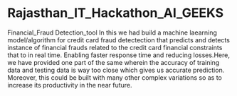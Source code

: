 # Rajasthan_IT_Hackathon_AI_GEEKS
Financial_Fraud Detection_tool
In this we had build a machine laearning model/algorithm for credit card fraud detectection that predicts and detects instance of financial frauds related to the credit card financial constraints that to in real time. Enabling faster response time and reducing losses.Here, we have provided one part of the same wherein the accuracy of training data and testing data is way too close which gives us accurate prediction. Moreover, this could be built with many other complex variations so as to increase its productivity in the near future.

